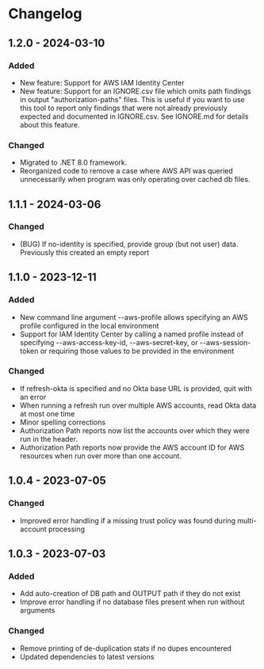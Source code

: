 # Changelog

## 1.2.0 - 2024-03-10

### Added

- New feature: Support for AWS IAM Identity Center
- New feature: Support for an IGNORE.csv file which omits path findings in output "authorization-paths" files.  This is useful if you want to use this tool to report only findings that were not already previously expected and documented in IGNORE.csv.  See IGNORE.md for details about this feature.

### Changed

- Migrated to .NET 8.0 framework.
- Reorganized code to remove a case where AWS API was queried unnecessarily when program was only operating over cached db files.

## 1.1.1 - 2024-03-06

### Changed

- (BUG) If no-identity is specified, provide group (but not user) data.  Previously this created an empty report

## 1.1.0 - 2023-12-11

### Added

- New command line argument --aws-profile allows specifying an AWS profile configured in the local environment
- Support for IAM Identity Center by calling a named profile instead of specifying --aws-access-key-id, --aws-secret-key, or --aws-session-token or requiring those values to be provided in the environment

### Changed

- If refresh-okta is specified and no Okta base URL is provided, quit with an error
- When running a refresh run over multiple AWS accounts, read Okta data at most one time
- Minor spelling corrections
- Authorization Path reports now list the accounts over which they were run in the header.
- Authorization Path reports now provide the AWS account ID for AWS resources when run over more than one account.

## 1.0.4 - 2023-07-05

### Changed

- Improved error handling if a missing trust policy was found during multi-account processing

## 1.0.3 - 2023-07-03

### Added

- Add auto-creation of DB path and OUTPUT path if they do not exist
- Improve error handling if no database files present when run without arguments

### Changed

- Remove printing of de-duplication stats if no dupes encountered
- Updated dependencies to latest versions